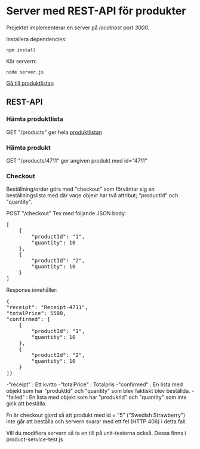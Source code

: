 # Server med REST-API för produkter 

Projektet implementerar en server på _localhost_ port _3000_.

Installera dependencies: 

    npm install 
    
Kör servern:

    node server.js

[Gå till produktlistan](http://localhost:3000/products) 



## REST-API

### Hämta produktlista
GET "/products" ger hela [produktlistan](data/products.json) 

### Hämta produkt
GET "/products/4711" ger angiven produkt med id="4711"

### Checkout
Beställning/order görs med "checkout" som förväntar sig en beställningslista med där varje objekt har två attribut; 
"productId" och "quantity".

POST "/checkout" 
Tex med följande JSON body:
<pre>
[
    {
        "productId": "1",
        "quantity": 10
    },
    {
        "productId": "2",
        "quantity": 10
    }
]
</pre> 

Response innehåller:
<pre>
{
"receipt": "Receipt-4711",
"totalPrice": 5500,
"confirmed": [
    {
        "productId": "1",
        "quantity": 10
    },
    {
        "productId": "2",
        "quantity": 10
    }
]}
</pre> 
-"receipt" : Ett kvitto
-"totalPrice" : Totalpris
-"confirmed" : En lista med objekt som har "produktId" och "quantity" som blev faktiskt blev beställda.
-"failed" : En lista med objekt som har "produktId" och "quantity" som inte gick att beställa.

Fn är checkout gjord så att produkt med id = "5" ("Swedish Strawberry") inte går att beställa och servern svarar med ett fel (HTTP 406) i detta fall.


Vill du modifiera servern så ta en till på unit-testerna också. Dessa finns i product-service-test.js

